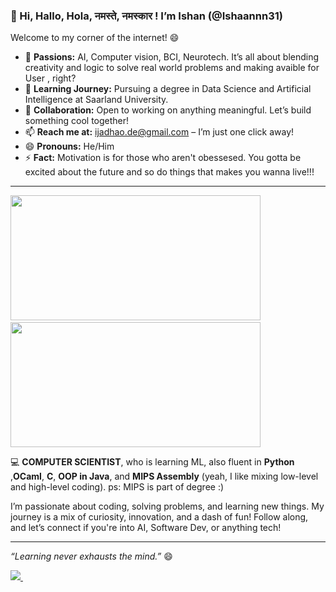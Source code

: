 ### 👋 Hi, Hallo, Hola, नमस्ते, नमस्कार ! I’m Ishan (@Ishaannn31)


Welcome to my corner of the internet! 😄

- 👀 **Passions:** AI, Computer vision, BCI, Neurotech. It’s all about blending creativity and logic to solve real world problems and making avaible for User , right? 
- 🌱 **Learning Journey:** Pursuing a degree in Data Science and Artificial Intelligence at Saarland University. 
- 💬 **Collaboration:** Open to working on anything meaningful. Let’s build something cool together!
- 📫 **Reach me at:** ijadhao.de@gmail.com – I’m just one click away!
- 😄 **Pronouns:** He/Him
- ⚡ **Fact:** Motivation is for those who aren't obessesed. You gotta be excited about the future and so do things that makes you wanna live!!!
---
<p float="left">
    <img src="https://github-readme-stats.vercel.app/api?username=Ishaannn31&show_icons=true&theme=radical" width="400" height="200" />
    &nbsp; &nbsp; <!-- Space between the images -->
    <img src="https://github-readme-stats.vercel.app/api/top-langs/?username=Ishaannn31&layout=compact&theme=radical" width="400" height="200" />
</p>



💻 **COMPUTER SCIENTIST**, who is learning ML, also fluent in **Python** ,**OCaml**, **C**, **OOP in Java**, and **MIPS Assembly** (yeah, I like mixing low-level and high-level coding). ps: MIPS is part of degree :)

I’m passionate about coding, solving problems, and learning new things. My journey is a mix of curiosity, innovation, and a dash of fun! Follow along, and let’s connect if you're into AI, Software Dev, or anything tech!

---

_“Learning never exhausts the mind.”_  😄

<p float="left">
    <a href="https://www.linkedin.com/in/ishan-jadhao">
        <img src="https://img.shields.io/badge/-Ishan%20Jadhao-blue?style=flat&logo=LinkedIn&logoColor=white" />
    </a>
    &nbsp; &nbsp; <!-- Space between the images -->
  
</p>
